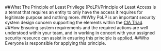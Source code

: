 ##What
The Principle of Least Privilege (PoLP)/Principle of Least Access is a tennat
that requires an entity to only have the access it requires for legitimate
purpose and nothing more. 
##Why
PoLP is an important security system design concern supporting the elements
within the [CIA Triad](security/cia.md).
##How
Ensuring system requirements and the required actions are well understood
within your team, and in working in concert with your assigned security
resource can assist in ensuring this principle is applied.
##Who
Everyone is responsible for applying this principle.
```
